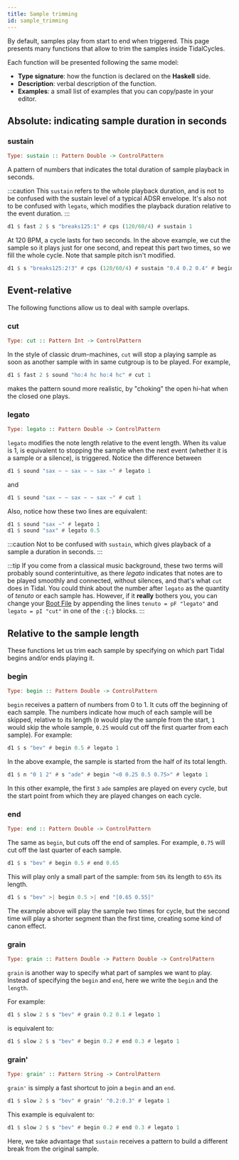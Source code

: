 ```yaml
---
title: Sample trimming
id: sample_trimming
---
```


By default, samples play from start to end when triggered. This page presents many functions that allow to trim the samples inside TidalCycles.

Each function will be presented following the same model:
* **Type signature**: how the function is declared on the **Haskell** side.
* **Description**: verbal description of the function.
* **Examples**: a small list of examples that you can copy/paste in your editor.

## Absolute: indicating sample duration in seconds

### sustain

```haskell
Type: sustain :: Pattern Double -> ControlPattern
```

A pattern of numbers that indicates the total duration of sample playback in seconds.

:::caution
This `sustain` refers to the whole playback duration, and is not to be confused with the sustain level of a typical ADSR envelope.
It's also not to be confused with `legato`, which modifies the playback duration relative to the event duration.
:::

```haskell
d1 $ fast 2 $ s "breaks125:1" # cps (120/60/4) # sustain 1
```

At 120 BPM, a cycle lasts for two seconds. In the above example, we cut the sample so it plays just for one second, and repeat this part two times, so we fill the whole cycle. Note that sample pitch isn't modified.

```haskell
d1 $ s "breaks125:2!3" # cps (120/60/4) # sustain "0.4 0.2 0.4" # begin "0 0 0.4"
```

## Event-relative

The following functions allow us to deal with sample overlaps.

### cut

```haskell
Type: cut :: Pattern Int -> ControlPattern
```

In the style of classic drum-machines, `cut` will stop a playing sample as soon as another sample with in same cutgroup is to be played. For example,

```haskell
d1 $ fast 2 $ sound "ho:4 hc ho:4 hc" # cut 1
```

makes the pattern sound more realistic, by "choking" the open hi-hat when the closed one plays. 

### legato

```haskell
Type: legato :: Pattern Double -> ControlPattern
```

`legato` modifies the note length relative to the event length. When its value is 1, is equivalent to stopping the sample when the next event (whether it is a sample or a silence), is triggered. Notice the difference between

```haskell
d1 $ sound "sax ~ ~ sax ~ ~ sax ~" # legato 1
```

and

```haskell
d1 $ sound "sax ~ ~ sax ~ ~ sax ~" # cut 1
```

Also, notice how these two lines are equivalent:
```haskell
d1 $ sound "sax ~" # legato 1
d1 $ sound "sax" # legato 0.5
```

:::caution
Not to be confused with `sustain`, which gives playback of a sample a duration in seconds.
:::

:::tip
If you come from a classical music background, these two terms will probably sound conterintuitive, as there *legato* indicates that notes are to be played smoothly and connected, without silences, and that's what `cut` does in Tidal. You could think about the number after `legato` as the quantity of *tenuto* or each sample has. However, if it **really** bothers you, you can change your [Boot File](https://tidalcycles.org/docs/configuration/boot-tidal/) by appending the lines `tenuto = pF "legato"` and `legato = pI "cut"` in one of the `:{:}` blocks.
:::

## Relative to the sample length

These functions let us trim each sample by specifying on which part Tidal begins and/or ends playing it.

### begin

```haskell
Type: begin :: Pattern Double -> ControlPattern
```

`begin` receives a pattern of numbers from 0 to 1. It cuts off the beginning of each sample. The numbers indicate how much of each sample will be skipped, relative to its length (`0` would play the sample from the start, `1` would skip the whole sample, `0.25` would cut off the first quarter from each sample). For example:

```haskell
d1 $ s "bev" # begin 0.5 # legato 1
```

In the above example, the sample is started from the half of its total length.

```haskell
d1 $ n "0 1 2" # s "ade" # begin "<0 0.25 0.5 0.75>" # legato 1
```

In this other example, the first `3` `ade` samples are played on every cycle, but the start point from which they are played changes on each cycle.

### end

```haskell
Type: end :: Pattern Double -> ControlPattern
```

The same as `begin`, but cuts off the end of samples. For example, `0.75` will cut off the last quarter of each sample.

```haskell
d1 $ s "bev" # begin 0.5 # end 0.65
```

This will play only a small part of the sample: from `50%` its length to `65%` its length.

```haskell
d1 $ s "bev" >| begin 0.5 >| end "[0.65 0.55]"
```

The example above will play the sample two times for cycle, but the second time will play a shorter segment than the first time, creating some kind of canon effect.

### grain

```haskell
Type: grain :: Pattern Double -> Pattern Double -> ControlPattern
```

`grain` is another way to specify what part of samples we want to play. Instead of specifying the `begin` and `end`, here we write the `begin` and the `length`.

For example:

```haskell
d1 $ slow 2 $ s "bev" # grain 0.2 0.1 # legato 1
```

is equivalent to:

```haskell
d1 $ slow 2 $ s "bev" # begin 0.2 # end 0.3 # legato 1
```

### grain'

```haskell
Type: grain' :: Pattern String -> ControlPattern
```

`grain'` is simply a fast shortcut to join a `begin` and an `end`.

```haskell
d1 $ slow 2 $ s "bev" # grain' "0.2:0.3" # legato 1
```

This example is equivalent to:

```haskell
d1 $ slow 2 $ s "bev" # begin 0.2 # end 0.3 # legato 1
```

Here, we take advantage that `sustain` receives a pattern to build a different break from the original sample.
